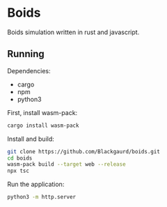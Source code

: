 # Boids

Boids simulation written in rust and javascript.

## Running

Dependencies:

-   cargo
-   npm
-   python3

First, install wasm-pack:

```bash
cargo install wasm-pack
```

Install and build:

```bash
git clone https://github.com/Blackgaurd/boids.git
cd boids
wasm-pack build --target web --release
npx tsc
```

Run the application:

```bash
python3 -m http.server
```
